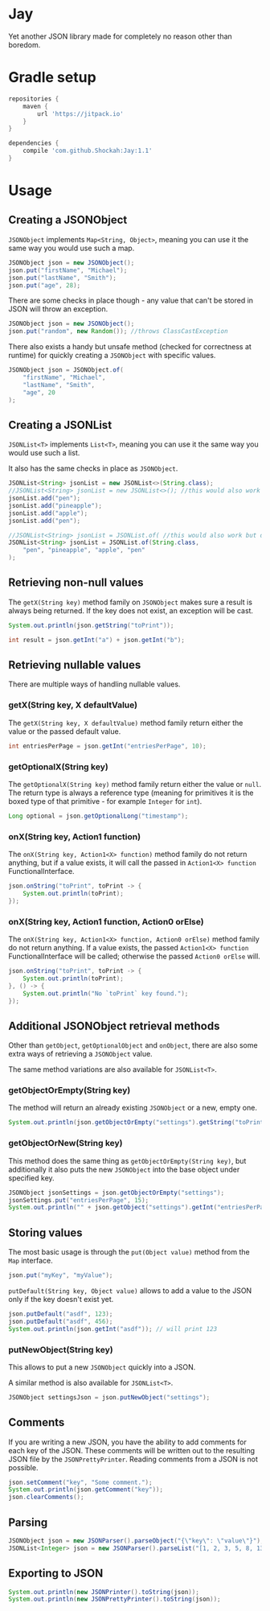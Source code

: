 # Jay

Yet another JSON library made for completely no reason other than boredom.

# Gradle setup

```gradle
repositories {
	maven {
		url 'https://jitpack.io'
	}
}

dependencies {
	compile 'com.github.Shockah:Jay:1.1'
}
```

# Usage

## Creating a JSONObject

`JSONObject` implements `Map<String, Object>`, meaning you can use it the same way you would use such a map.

```java
JSONObject json = new JSONObject();
json.put("firstName", "Michael");
json.put("lastName", "Smith");
json.put("age", 28);
```

There are some checks in place though - any value that can't be stored in JSON will throw an exception.

```java
JSONObject json = new JSONObject();
json.put("random", new Random()); //throws ClassCastException
```

There also exists a handy but unsafe method (checked for correctness at runtime) for quickly creating a `JSONObject` with specific values.

```java
JSONObject json = JSONObject.of(
	"firstName", "Michael",
	"lastName", "Smith",
	"age", 20
);
```

## Creating a JSONList

`JSONList<T>` implements `List<T>`, meaning you can use it the same way you would use such a list.

It also has the same checks in place as `JSONObject`.

```java
JSONList<String> jsonList = new JSONList<>(String.class);
//JSONList<String> jsonList = new JSONList<>(); //this would also work but disables some checks
jsonList.add("pen");
jsonList.add("pineapple");
jsonList.add("apple");
jsonList.add("pen");
```

```java
//JSONList<String> jsonList = JSONList.of( //this would also work but disables some checks
JSONList<String> jsonList = JSONList.of(String.class,
	"pen", "pineapple", "apple", "pen"
);
```

## Retrieving non-null values

The `getX(String key)` method family on `JSONObject` makes sure a result is always being returned. If the key does not exist, an exception will be cast.

```java
System.out.println(json.getString("toPrint"));
```

```java
int result = json.getInt("a") + json.getInt("b");
```

## Retrieving nullable values

There are multiple ways of handling nullable values.

### getX(String key, X defaultValue)

The `getX(String key, X defaultValue)` method family return either the value or the passed default value.

```java
int entriesPerPage = json.getInt("entriesPerPage", 10);
```

### getOptionalX(String key)

The `getOptionalX(String key)` method family return either the value or `null`. The return type is always a reference type (meaning for primitives it is the boxed type of that primitive - for example `Integer` for `int`).

```java
Long optional = json.getOptionalLong("timestamp");
```

### onX(String key, Action1<X> function)

The `onX(String key, Action1<X> function)` method family do not return anything, but if a value exists, it will call the passed in `Action1<X> function` FunctionalInterface.

```java
json.onString("toPrint", toPrint -> {
	System.out.println(toPrint);
});
```

### onX(String key, Action1<X> function, Action0 orElse)

The `onX(String key, Action1<X> function, Action0 orElse)` method family do not return anything. If a value exists, the passed `Action1<X> function` FunctionalInterface will be called; otherwise the passed `Action0 orElse` will.

```java
json.onString("toPrint", toPrint -> {
	System.out.println(toPrint);
}, () -> {
	System.out.println("No `toPrint` key found.");
});
```

## Additional JSONObject retrieval methods

Other than `getObject`, `getOptionalObject` and `onObject`, there are also some extra ways of retrieving a `JSONObject` value.

The same method variations are also available for `JSONList<T>`.

### getObjectOrEmpty(String key)

The method will return an already existing `JSONObject` or a new, empty one.

```java
System.out.println(json.getObjectOrEmpty("settings").getString("toPrint", "Default print line."));
```

### getObjectOrNew(String key)

This method does the same thing as `getObjectOrEmpty(String key)`, but additionally it also puts the new `JSONObject` into the base object under specified key.

```java
JSONObject jsonSettings = json.getObjectOrEmpty("settings");
jsonSettings.put("entriesPerPage", 15);
System.out.println("" + json.getObject("settings").getInt("entriesPerPage"));
```

## Storing values

The most basic usage is through the `put(Object value)` method from the `Map` interface.

```java
json.put("myKey", "myValue");
```

`putDefault(String key, Object value)` allows to add a value to the JSON only if the key doesn't exist yet.

```java
json.putDefault("asdf", 123);
json.putDefault("asdf", 456);
System.out.println(json.getInt("asdf")); // will print 123
```

### putNewObject(String key)

This allows to put a new `JSONObject` quickly into a JSON.

A similar method is also available for `JSONList<T>`.

```java
JSONObject settingsJson = json.putNewObject("settings");
```

## Comments

If you are writing a new JSON, you have the ability to add comments for each key of the JSON. These comments will be written out to the resulting JSON file by the `JSONPrettyPrinter`. Reading comments from a JSON is not possible.

```java
json.setComment("key", "Some comment.");
System.out.println(json.getComment("key"));
json.clearComments();
```

## Parsing

```java
JSONObject json = new JSONParser().parseObject("{\"key\": \"value\"}");
JSONList<Integer> json = new JSONParser().parseList("[1, 2, 3, 5, 8, 13, 21]").ofInts();
```

## Exporting to JSON

```java
System.out.println(new JSONPrinter().toString(json));
System.out.println(new JSONPrettyPrinter().toString(json));
```